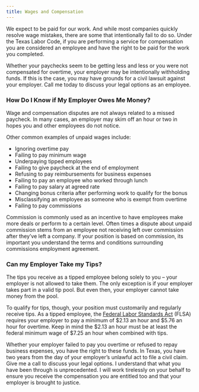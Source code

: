 ```yaml
---
title: Wages and Compensation
---
```

We expect to be paid for our work. And while most companies quickly resolve wage mistakes, there are some that intentionally fail to do so. Under the Texas Labor Code, if you are performing a service for compensation you are considered an employee and have the right to be paid for the work you completed.

Whether your paychecks seem to be getting less and less or you were not compensated for overtime, your employer may be intentionally withholding funds. If this is the case, you may have grounds for a civil lawsuit against your employer. Call me today to discuss your legal options as an employee.  

### How Do I Know if My Employer Owes Me Money?
Wage and compensation disputes are not always related to a missed paycheck. In many cases, an employer may skim off an hour or two in hopes you and other employees do not notice. 

Other common examples of unpaid wages include: 

- Ignoring overtime pay
- Failing to pay minimum wage 
- Underpaying tipped employees 
- Failing to give paycheck at the end of employment 
- Refusing to pay reimbursements for business expenses 
- Failing to pay an employee who worked through lunch 
- Failing to pay salary at agreed rate
- Changing bonus criteria after performing work to qualify for the bonus
- Misclassifying an employee as someone who is exempt from overtime 
- Failing to pay commissions 

Commission is commonly used as an incentive to have employees make more deals or perform to a certain level. Often times a dispute about unpaid commission stems from an employee not receiving left over commission after they’ve left a company. If your position is based on commission, its important you understand the terms and conditions surrounding commissions employment agreement.

### Can my Employer Take my Tips?
The tips you receive as a tipped employee belong solely to you – your employer is not allowed to take them. The only exception is if your employer takes part in a valid tip pool. But even then, your employer cannot take money from the pool. 

To qualify for tips, though, your position must customarily and regularly receive tips. As a tipped employee, the [Federal Labor Standards Act](https://www.dol.gov/agencies/whd/compliance-assistance/handy-reference-guide-flsa) (FLSA) requires your employer to pay a minimum of $2.13 an hour and $5.76 an hour for overtime. Keep in mind the $2.13 an hour must be at least the federal minimum wage of $7.25 an hour when combined with tips.

Whether your employer failed to pay you overtime or refused to repay business expenses, you have the right to these funds. In Texas, you have two years from the day of your employer’s unlawful act to file a civil claim. Give me a call to discuss your legal options. I understand that what you have been through is unprecedented. I will work tirelessly on your behalf to ensure you receive the compensation you are entitled too and that your employer is brought to justice.